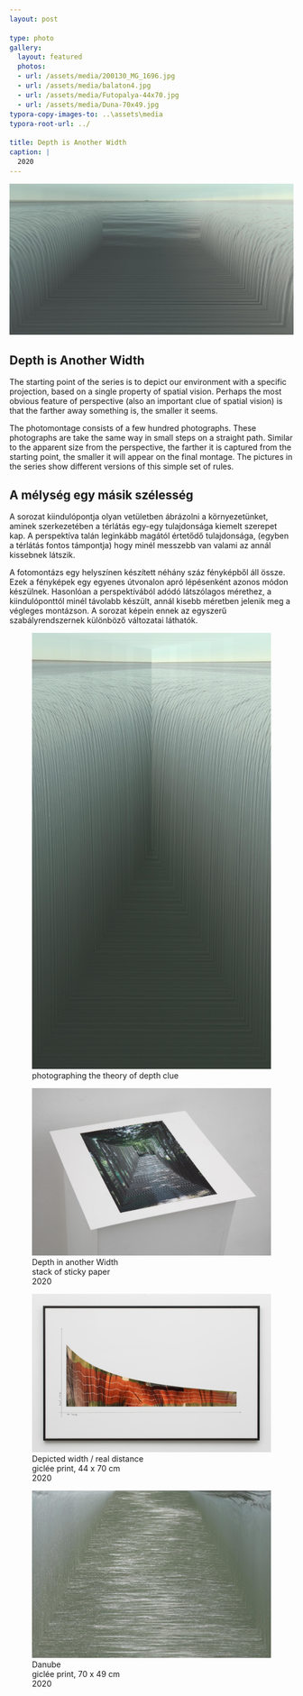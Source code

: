 ```yaml
---
layout: post

type: photo
gallery:
  layout: featured
  photos:
  - url: /assets/media/200130_MG_1696.jpg
  - url: /assets/media/balaton4.jpg
  - url: /assets/media/Futopalya-44x70.jpg
  - url: /assets/media/Duna-70x49.jpg
typora-copy-images-to: ..\assets\media
typora-root-url: ../

title: Depth is Another Width
caption: | 
  2020
---
```



![](/assets/media/balaton4.jpg)

## Depth is Another Width

The starting point of the series is to depict our environment with a specific projection, based on a single property of spatial vision. Perhaps the most obvious feature of perspective (also an important clue of spatial vision) is that the farther away something is, the smaller it seems.

<!-- more -->

The photomontage consists of a few hundred photographs. These photographs are take the same way in small steps on a straight path. Similar to the apparent size from the perspective, the farther it is captured from the starting point, the smaller it will appear on the final montage. The pictures in the series show different versions of this simple set of rules.

## A mélység egy másik szélesség
A sorozat kiindulópontja olyan vetületben ábrázolni a környezetünket, aminek szerkezetében a térlátás egy-egy tulajdonsága kiemelt szerepet kap. A perspektíva talán leginkább magától értetődő tulajdonsága, (egyben a térlátás fontos támpontja) hogy minél messzebb van valami az annál kissebnek látszik.

A fotomontázs egy helyszínen készített néhány száz fényképből áll össze. Ezek a fényképek egy egyenes útvonalon apró lépésenként azonos módon készülnek. Hasonlóan a perspektívából adódó látszólagos mérethez, a kiindulóponttól minél távolabb készült, annál kisebb méretben jelenik meg a végleges montázson. A sorozat képein ennek az egyszerű szabályrendszernek különböző változatai láthatók.

<figure>
  <img src="/assets/media/Balaton3-120x71-1608658568635.jpg" alt="Balaton3-120x71"/>
  <figcaption>
    photographing the theory of depth clue
  </figcaption>
</figure>

<figure>
    <img src="/assets/media/200130_MG_1702.jpg">
    <figcaption>
        Depth in another Width<br>
		stack of sticky paper<br>
		2020
    </figcaption>
</figure>

<figure>
    <img src="/assets/media/200130_MG_1732.jpg">
    <figcaption>
        Depicted width / real distance<br>
        giclée print, 44 x 70 cm<br>
        2020
    </figcaption>
</figure>
<figure>
    <img src="/assets/media/Duna-70x49.jpg">
    <figcaption>
    Danube<br>
    giclée print, 70 x 49 cm<br>
    2020
    </figcaption>
</figure>